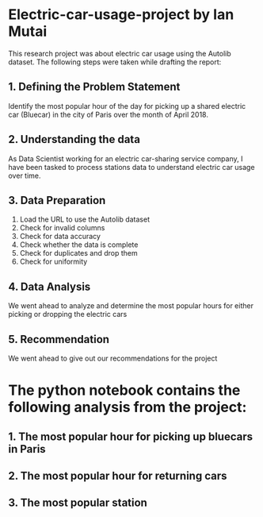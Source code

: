 # Electric-car-usage-project by Ian Mutai
This research project was about electric car usage using the Autolib dataset. The following steps were taken while drafting the report: 
## 1. Defining the Problem Statement
Identify the most popular hour of the day for picking up a shared electric car (Bluecar) in the city of Paris over the month of April 2018.

## 2. Understanding the data
As Data Scientist working for an electric car-sharing service company, I have been tasked to process stations data to understand electric car usage over time.

## 3. Data Preparation
1. Load the URL to use the Autolib dataset
2. Check for invalid columns
3. Check for data accuracy
4. Check whether the data is complete
5. Check for duplicates and drop them
6. Check for uniformity

## 4. Data Analysis
We went ahead to analyze and determine the most popular hours for either picking or dropping the electric cars

## 5. Recommendation
We went ahead to give out our recommendations for the project

# The python notebook contains the following analysis from the project:

## 1. The most popular hour for picking up bluecars in Paris
## 2. The most popular hour for returning cars
## 3. The most popular station
